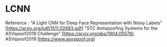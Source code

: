 # LCNN


Reference : 
"A Light CNN for Deep Face Representation with Noisy Labels" [https://arxiv.org/pdf/1511.02683.pdf]
"STC Antispoofing Systems for the ASVspoof2019 Challenge" [https://arxiv.org/abs/1904.05576]
ASVspoof2019 [https://www.asvspoof.org]
